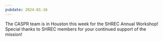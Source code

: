 ```yaml
---
pubdate: 2024-01-16
---
```


The CASPR team is in Houston this week for the SHREC Annual Workshop!  Special thanks to SHREC members for your continued support of the mission!
